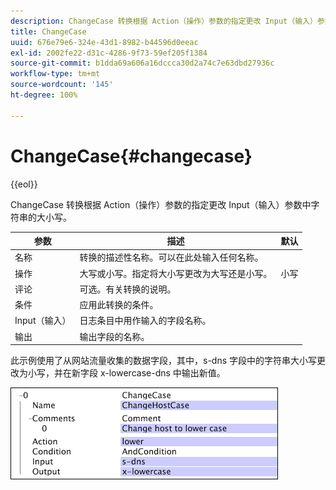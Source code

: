 ```yaml
---
description: ChangeCase 转换根据 Action（操作）参数的指定更改 Input（输入）参数中字符串的大小写。
title: ChangeCase
uuid: 676e79e6-324e-43d1-8982-b44596d0eeac
exl-id: 2002fe22-d31c-4286-9f73-59ef205f1384
source-git-commit: b1dda69a606a16dccca30d2a74c7e63dbd27936c
workflow-type: tm+mt
source-wordcount: '145'
ht-degree: 100%

---
```


# ChangeCase{#changecase}

{{eol}}

ChangeCase 转换根据 Action（操作）参数的指定更改 Input（输入）参数中字符串的大小写。

| 参数 | 描述 | 默认 |
|---|---|---|
| 名称 | 转换的描述性名称。可以在此处输入任何名称。 |  |
| 操作 | 大写或小写。指定将大小写更改为大写还是小写。 | 小写 |
| 评论 | 可选。有关转换的说明。 |  |
| 条件 | 应用此转换的条件。 |  |
| Input（输入） | 日志条目中用作输入的字段名称。 |  |
| 输出 | 输出字段的名称。 |  |

此示例使用了从网站流量收集的数据字段，其中，s-dns 字段中的字符串大小写更改为小写，并在新字段 x-lowercase-dns 中输出新值。

![](assets/cfg_TransformationType_ChangeCase.png)

